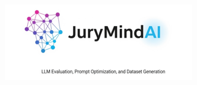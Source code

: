 
![JuryMindAi Logo](https://github.com/GeorgeDittmar/jurymind-ai/blob/main/docs/_static/jurymindai-logo-slim.png?raw=true)
